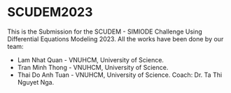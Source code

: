 # SCUDEM2023

This is the Submission for the SCUDEM - SIMIODE Challenge Using Differential Equations Modeling 2023. All the works have been done by our team:
- Lam Nhat Quan - VNUHCM, University of Science.
- Tran Minh Thong - VNUHCM, University of Science.
- Thai Do Anh Tuan - VNUHCM, University of Science.
Coach: Dr. Ta Thi Nguyet Nga.
